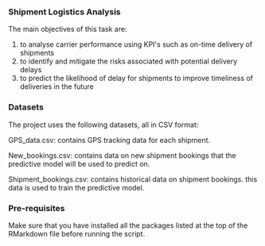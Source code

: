 ### Shipment Logistics Analysis
The main objectives of this task are:
1) to analyse carrier performance using KPI's such as on-time delivery of shipments
2) to identify and mitigate the risks associated with potential delivery delays
3) to predict the likelihood of delay for shipments to improve timeliness of deliveries in the future

### Datasets
The project uses the following datasets, all in CSV format:

GPS_data.csv: contains GPS tracking data for each shipment.

New_bookings.csv: contains data on new shipment bookings that the predictive model will be used to predict on.

Shipment_bookings.csv: contains historical data on shipment bookings. this data is used to train the predictive model.

### Pre-requisites
Make sure that you have installed all the packages listed at the top of the RMarkdown file before running the script.

